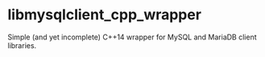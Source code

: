 # libmysqlclient_cpp_wrapper

Simple (and yet incomplete) C++14 wrapper for MySQL and MariaDB client libraries.
